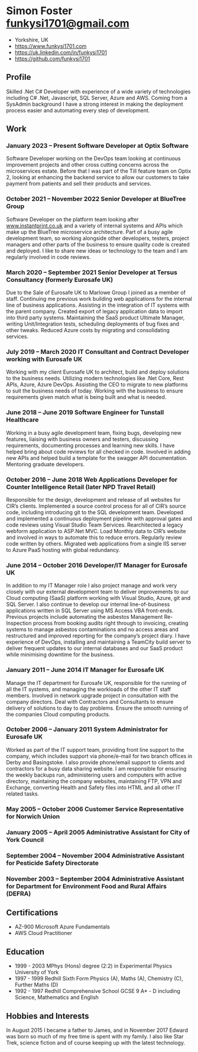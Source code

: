 # Simon Foster funkysi1701@gmail.com

- Yorkshire, UK
- https://www.funkysi1701.com
- https://uk.linkedin.com/in/funkysi1701
- https://github.com/funkysi1701

## Profile

Skilled .Net C# Developer with experience of a wide variety of technologies including C# .Net, Javascript, SQL Server, Azure and AWS.  Coming from a SysAdmin background I have a strong interest in making the deployment process easier and automating every step of development. 	

## Work

### January 2023 – Present 			Software Developer at Optix Software

Software Developer working on the DevOps team looking at continuous improvement projects and other cross cutting concerns across the microservices estate. Before that I was part of the Till feature team on Optix 2, looking at enhancing the backend service to allow our customers to take payment from patients and sell their products and services.

### October 2021 – November 2022		Senior Developer at BlueTree Group

Software Developer on the platform team looking after www.instantprint.co.uk and a variety of internal systems and APIs which make up the BlueTree microservice architecture. Part of a busy agile development team, so working alongside other developers, testers, project managers and other parts of the business to ensure quality code is created and deployed. I like to share new ideas or technology to the team and I am regularly involved in code reviews.

### March 2020 – September 2021		Senior Developer at Tersus Consultancy (formerly Eurosafe UK)

Due to the Sale of Eurosafe UK to Marlowe Group I joined as a member of staff. Continuing me previous work building web applications for the internal line of business applications. Assisting in the integration of IT systems with the parent company. Created export of legacy application data to import into third party systems. Maintaining the SaaS product Ultimate Manager, writing Unit/Integration tests, scheduling deployments of bug fixes and other tweaks. Reduced Azure costs by migrating and consolidating services.

### July 2019 – March 2020			IT Consultant and Contract Developer working with Eurosafe UK

Working with my client Eurosafe UK to architect, build and deploy solutions to the business needs. Utilizing modern technologies like .Net Core, Rest APIs, Azure, Azure DevOps. Assisting the CEO to migrate to new platforms to suit the business needs of today. Working with the business to ensure requirements given match what is being built and what is needed.

### June 2018 – June 2019			Software Engineer for Tunstall Healthcare

Working in a busy agile development team, fixing bugs, developing new features, liaising with business owners and testers, discussing requirements, documenting processes and learning new skills. I have helped bring about code reviews for all checked in code. Involved in adding new APIs and helped build a template for the swagger API documentation. Mentoring graduate developers.

### October 2016 – June 2018	Web Applications Developer for Counter Intelligence Retail (later NPD Travel Retail)

Responsible for the design, development and release of all websites for CIR’s clients. Implemented a source control process for all of CIR’s source code, including introducing git to the SQL development team. Developed and implemented a continuous deployment pipeline with approval gates and code reviews using Visual Studio Team Services. Rearchitected a legacy webform application to ASP.Net MVC. Load Monthly data to CIR’s website and involved in ways to automate this to reduce errors. Regularly review code written by others. Migrated web applications from a single IIS server to Azure PaaS hosting with global redundancy.  

### June 2014 – October 2016		Developer/IT Manager for Eurosafe UK

In addition to my IT Manager role I also project manage and work very closely with our external development team to deliver improvements to our Cloud computing (SaaS) platform working with Visual Studio, Azure, git and SQL Server. I also continue to develop our internal line-of-business applications written in SQL Server using MS Access VBA front-ends. Previous projects include automating the asbestos Management Re-Inspection process from booking audits right through to invoicing, creating systems to manage asbestos contaminations and no access areas and restructured and improved reporting for the company’s project diary. I have experience of DevOps, installing and maintaining a TeamCity build server to deliver frequent updates to our internal databases and our SaaS product while minimising downtime for the business.  

### January 2011 – June 2014 		IT Manager for Eurosafe UK

Manage the IT department for Eurosafe UK, responsible for the running of all the IT systems, and managing the workloads of the other IT staff members. Involved in network upgrade project in consultation with the company directors. Deal with Contractors and Consultants to ensure delivery of solutions to day to day problems. Ensure the smooth running of the companies Cloud computing products. 

### October 2006 – January 2011 		System Administrator for Eurosafe UK

Worked as part of the IT support team, providing front line support to the company, which includes support via phone/e-mail for two branch offices in Derby and Basingstoke. I also provide phone/email support to clients and contractors for a busy data sharing website. I am responsible for ensuring the weekly backups run, administering users and computers with active directory, maintaining the company websites, maintaining FTP, VPN and Exchange, converting Health and Safety files into HTML and all other IT related tasks.

### May 2005 – October 2006 		Customer Service Representative for Norwich Union

### January 2005 – April 2005 		Administrative Assistant for City of York Council

### September 2004 – November 2004	Administrative Assistant for Pesticide Safety Directorate

### November 2003 – September 2004	Administrative Assistant for Department for Environment Food and Rural Affairs (DEFRA)

## Certifications

- AZ-900 Microsoft Azure Fundamentals
- AWS Cloud Practitioner

## Education

- 1999 - 2003 MPhys (Hons) degree (2:2) in Experimental Physics University of York
- 1997 - 1999 Redhill Sixth Form Physics (A), Maths (A), Chemistry (C), Further Maths (D)
- 1992 - 1997 Redhill Comprehensive School GCSE 9 A* - D including Science, Mathematics and English

## Hobbies and Interests

In August 2015 I became a father to James, and in November 2017 Edward was born so much of my free time is spent with my family. I also like Star Trek, science fiction and of course keeping up with the latest technology.
